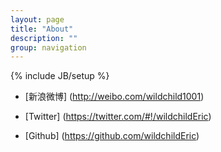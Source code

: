 ```yaml
---
layout: page
title: "About"
description: ""
group: navigation
---
```

{% include JB/setup %}

- [新浪微博] (http://weibo.com/wildchild1001)

- [Twitter] (https://twitter.com/#!/wildchildEric)

- [Github] (https://github.com/wildchildEric)
